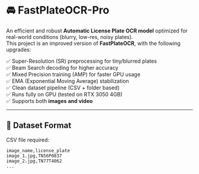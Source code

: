 # 🚘 FastPlateOCR-Pro

An efficient and robust **Automatic License Plate OCR model** optimized for real-world conditions (blurry, low-res, noisy plates).  
This project is an improved version of **FastPlateOCR**, with the following upgrades:

✅ Super-Resolution (SR) preprocessing for tiny/blurred plates  
✅ Beam Search decoding for higher accuracy  
✅ Mixed Precision training (AMP) for faster GPU usage  
✅ EMA (Exponential Moving Average) stabilization  
✅ Clean dataset pipeline (CSV + folder based)  
✅ Runs fully on GPU (tested on RTX 3050 4GB)  
✅ Supports both **images and video**  

---

## 📂 Dataset Format

CSV file required:
```csv
image_name,license_plate
image_1.jpg,TN56P0837
image_2.jpg,TN77T4062
...
